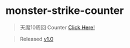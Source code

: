# monster-strike-counter

>天魔10周回 Counter 
[Click Here!](https://yin070406.github.io/monster-strike-counter/)

>Released
[v1.0](https://github.com/yin070406/monster-strike-counter/releases)

